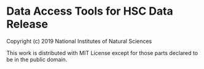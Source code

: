 # Data Access Tools for HSC Data Release

Copyright (c) 2019 National Institutes of Natural Sciences

This work is distributed with MIT License except for those parts declared to be in the public domain.
